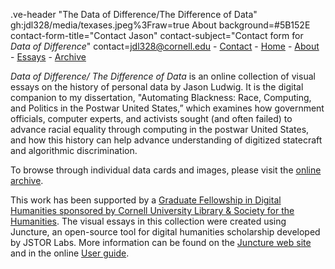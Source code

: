 .ve-header "The Data of Difference/The Difference of Data" gh:jdl328/media/texases.jpeg%3Fraw=true About background=#5B152E contact-form-title="Contact Jason" contact-subject="Contact form for _Data of Difference_" contact=jdl328@cornell.edu
    - [Contact](contact)
    - [Home](/)
    - [About](/about1)
    - [Essays](/essays)
    - [Archive](//archive.org/details/@jason_ludwig416)

_Data of Difference/ The Difference of Data_ is an online collection of visual essays on the history of personal data by Jason Ludwig. It is the digital companion to my dissertation, "Automating Blackness: Race, Computing, and Politics in the Postwar United States,” which examines how government officials, computer experts, and activists sought (and often failed) to advance racial equality through computing in the postwar United States, and how this history can help advance understanding of digitized statecraft and algorithmic discrimination. 

To browse through individual data cards and images, please visit the [online archive](archive.org/details/@jason_ludwig416).

This work has been supported by a [Graduate Fellowship in Digital Humanities sponsored by Cornell University Library & Society for the Humanities](https://blogs.cornell.edu/sgfdh/). The visual essays in this collection were created using Juncture, an open-source tool for digital humanities scholarship developed by JSTOR Labs. More information can be found on the [Juncture web site](https://juncture-digital.org) and in the online [User guide](https://github.com/JSTOR-Labs/juncture/wiki).
